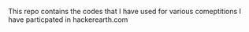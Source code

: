 This repo contains the codes that I have used for various comeptitions I have particpated in hackerearth.com 
